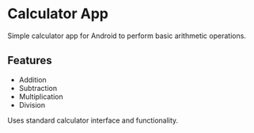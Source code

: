 <h1>Calculator App</h1>

<p>Simple calculator app for Android to perform basic arithmetic operations.</p>

<h2>Features</h2>

<ul>
  <li>Addition</li>
  <li>Subtraction</li>
  <li>Multiplication</li>
  <li>Division</li>
</ul>

<p>Uses standard calculator interface and functionality.</p>
